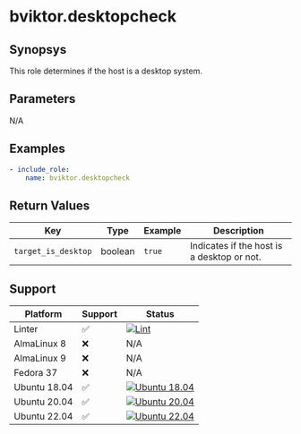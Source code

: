 # bviktor.desktopcheck

## Synopsys

This role determines if the host is a desktop system.

## Parameters

N/A

## Examples

```yml
- include_role:
    name: bviktor.desktopcheck
```

## Return Values

| Key | Type | Example | Description |
|---|---|---|---|
| `target_is_desktop` | boolean | `true` | Indicates if the host is a desktop or not. |

## Support

| Platform | Support | Status |
|---|---|---|
| Linter | ✅ | [![Lint](https://github.com/noobient/ansible-desktopcheck/actions/workflows/lint.yml/badge.svg)](https://github.com/noobient/ansible-desktopcheck/actions/workflows/lint.yml) |
| AlmaLinux 8 | ❌ | N/A |
| AlmaLinux 9 | ❌ | N/A |
| Fedora 37 | ❌ | N/A |
| Ubuntu 18.04 | ✅ | [![Ubuntu 18.04](https://github.com/noobient/ansible-desktopcheck/actions/workflows/ubuntu-18.04.yml/badge.svg)](https://github.com/noobient/ansible-desktopcheck/actions/workflows/ubuntu-18.04.yml) |
| Ubuntu 20.04 | ✅ | [![Ubuntu 20.04](https://github.com/noobient/ansible-desktopcheck/actions/workflows/ubuntu-20.04.yml/badge.svg)](https://github.com/noobient/ansible-desktopcheck/actions/workflows/ubuntu-20.04.yml) |
| Ubuntu 22.04 | ✅ | [![Ubuntu 22.04](https://github.com/noobient/ansible-desktopcheck/actions/workflows/ubuntu-22.04.yml/badge.svg)](https://github.com/noobient/ansible-desktopcheck/actions/workflows/ubuntu-22.04.yml) |
